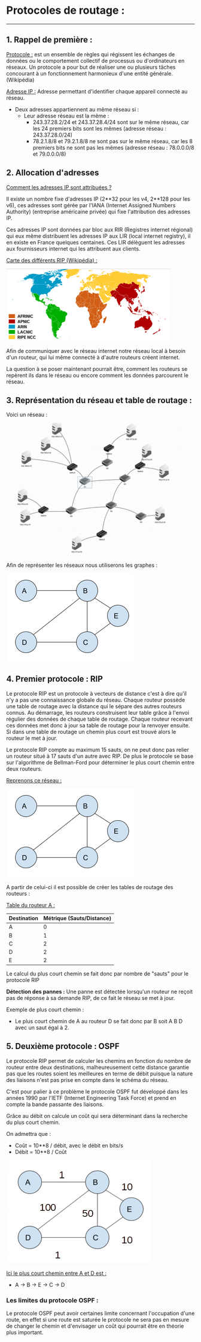# Protocoles de routage : 

------

## 1. Rappel de première :

<u>Protocole :</u> est un ensemble de règles qui régissent les échanges de données ou le comportement collectif de processus ou d'ordinateurs en réseaux. Un protocole a pour but de réaliser une ou plusieurs tâches concourant à un fonctionnement harmonieux d'une entité générale. (Wikipédia) 

<u>Adresse IP :</u> Adresse permettant d'identifier chaque appareil connecté au réseau.

- Deux adresses appartiennent au même réseau si :
  - Leur adresse réseau est la même : 
    - 243.37.28.2/24 et 243.37.28.4/24 sont sur le même réseau, car les 24 premiers bits sont les mêmes (adresse réseau : 243.37.28.0/24)
    - 78.2.1.8/8 et 79.2.1.8/8 ne sont pas sur le même réseau, car les 8 premiers bits ne sont pas les mêmes (adresse réseau : 78.0.0.0/8 et 79.0.0.0/8)

## 2. Allocation d'adresses

<u>Comment les adresses IP sont attribuées ?</u>

Il existe un nombre fixe d'adresses IP (2\*\*32 pour les v4, 2\*\*128 pour les v6), ces adresses sont gérée par l'IANA (Internet Assigned Numbers Authority) (entreprise américaine privée) qui fixe l'attribution des adresses IP.

Ces adresses IP sont données par bloc aux RIR (Registres internet régional) qui eux même distribuent les adresses IP aux LIR (local internet registry), il en existe en France quelques centaines. Ces LIR délèguent les adresses aux fournisseurs internet qui les attribuent aux clients.

<u>Carte des différents RIP (Wikipédia) :</u>

![rip](./Images/rip.png)

Afin de communiquer avec le réseau internet notre réseau local à besoin d'un routeur, qui lui même connecté à d'autre routeurs créent internet.

La question à se poser maintenant pourrait être, comment les routeurs se repèrent ils dans le réseau ou encore comment les données parcourent le réseau.

## 3. Représentation du réseau et table de routage : 

Voici un réseau :

![img1](./Images/filius.png)	

Afin de représenter les réseaux nous utiliserons les graphes : 

![](./Images/img1.png)

## 4. Premier protocole : RIP

Le protocole RIP est un protocole à vecteurs de distance c'est à dire qu'il n'y a pas une connaissance globale du réseau. Chaque routeur possède une table de routage avec la distance qui le sépare des autres routeurs connus. Au démarrage, les routeurs construisent leur table grâce à l'envoi régulier des données de chaque table de routage. Chaque routeur recevant ces données met donc à jour sa table de routage pour la renvoyer ensuite. Si dans une table de routage un chemin plus court est trouvé alors le routeur le met à jour.

Le protocole RIP compte au maximum 15 sauts, on ne peut donc pas relier un routeur situé à 17 sauts d'un autre avec RIP. De plus le protocole se base sur l'algorithme de Bellman-Ford pour déterminer le plus court chemin entre deux routeurs.

<u>Reprenons ce réseau :</u> 

![](./Images/img1.png)

A partir de celui-ci il est possible de créer les tables de routage des routeurs :

<u>Table du routeur A :</u>

| Destination | Métrique (Sauts/Distance) |
| ----------- | ------------------------- |
| A           | 0                         |
| B           | 1                         |
| C           | 2                         |
| D           | 2                         |
| E           | 2                         |

Le calcul du plus court chemin se fait donc par nombre de "sauts" pour le protocole RIP

**Détection des pannes :** Une panne est détectée lorsqu'un routeur ne reçoit pas de réponse à sa demande RIP, de ce fait le réseau se met à jour.

Exemple de plus court chemin :

- Le plus court chemin de A au routeur D se fait donc par B soit A B D avec un saut égal à 2.

## 5. Deuxième protocole : OSPF

Le protocole RIP permet de calculer les chemins en fonction du nombre de routeur entre deux destinations, malheureusement cette distance garantie pas que les routes soient les meilleures en terme de débit puisque la nature des liaisons n'est pas prise en compte dans le schéma du réseau.

C'est pour palier à ce problème le protocole OSPF fut développé dans les années 1990 par l'IETF (Internet Engineering Task Force) et prend en compte la bande passante des liaisons. 

Grâce au débit on calcule un coût qui sera déterminant dans la recherche du plus court chemin.

On admettra que : 

- Coût =  10**8 / débit, avec le débit en bits/s
- Débit  =  10**8 / Coût

![](./Images/img2.png)

<u>Ici le plus court chemin entre A et D est :</u>

- A -> B -> E -> C -> D  

### Les limites du protocole OSPF :

Le protocole OSPF peut avoir certaines limite concernant l'occupation d'une route, en effet si une route est saturée le protocole ne sera pas en mesure de changer le chemin et d'envisager un coût qui pourrait être en théorie plus important.
